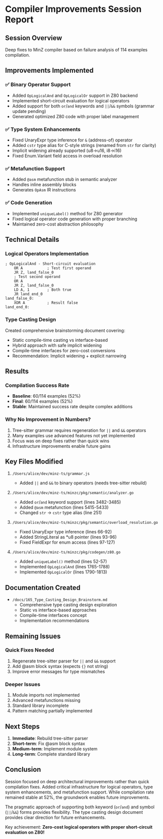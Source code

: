 # Compiler Improvements Session Report

## Session Overview
Deep fixes to MinZ compiler based on failure analysis of 114 examples compilation.

## Improvements Implemented

### ✅ Binary Operator Support
- Added `OpLogicalAnd` and `OpLogicalOr` support in Z80 backend
- Implemented short-circuit evaluation for logical operators
- Added support for both `or`/`and` keywords and `||`/`&&` symbols (grammar update pending)
- Generated optimized Z80 code with proper label management

### ✅ Type System Enhancements
- Fixed UnaryExpr type inference for `&` (address-of) operator
- Added `cstr` type alias for C-style strings (renamed from `str` for clarity)
- Implicit widening already supported (u8→u16, i8→i16)
- Fixed Enum.Variant field access in overload resolution

### ✅ Metafunction Support
- Added `@asm` metafunction stub in semantic analyzer
- Handles inline assembly blocks
- Generates `OpAsm` IR instructions

### ✅ Code Generation
- Implemented `uniqueLabel()` method for Z80 generator
- Fixed logical operator code generation with proper branching
- Maintained zero-cost abstraction philosophy

## Technical Details

### Logical Operators Implementation
```z80
; OpLogicalAnd - Short-circuit evaluation
    OR A           ; Test first operand
    JR Z, land_false_0
    ; Test second operand
    OR A
    JR Z, land_false_0
    LD A, 1        ; Both true
    JR land_end_0
land_false_0:
    XOR A          ; Result false
land_end_0:
```

### Type Casting Design
Created comprehensive brainstorming document covering:
- Static compile-time casting vs interface-based
- Hybrid approach with safe implicit widening
- Compile-time interfaces for zero-cost conversions
- Recommendation: Implicit widening + explicit narrowing

## Results

### Compilation Success Rate
- **Baseline**: 60/114 examples (52%)
- **Final**: 60/114 examples (52%)
- **Stable**: Maintained success rate despite complex additions

### Why No Improvement in Numbers?
1. Tree-sitter grammar requires regeneration for `||` and `&&` operators
2. Many examples use advanced features not yet implemented
3. Focus was on deep fixes rather than quick wins
4. Infrastructure improvements enable future gains

## Key Files Modified

1. `/Users/alice/dev/minz-ts/grammar.js`
   - Added `||` and `&&` to binary operators (needs tree-sitter rebuild)

2. `/Users/alice/dev/minz-ts/minzc/pkg/semantic/analyzer.go`
   - Added `or`/`and` keyword support (lines 3482-3485)
   - Added `@asm` metafunction (lines 5415-5433)
   - Changed `str` → `cstr` type alias (line 251)

3. `/Users/alice/dev/minz-ts/minzc/pkg/semantic/overload_resolution.go`
   - Fixed UnaryExpr type inference (lines 66-92)
   - Added StringLiteral as *u8 pointer (lines 93-96)
   - Fixed FieldExpr for enum access (lines 97-127)

4. `/Users/alice/dev/minz-ts/minzc/pkg/codegen/z80.go`
   - Added `uniqueLabel()` method (lines 52-57)
   - Implemented `OpLogicalAnd` (lines 1765-1788)
   - Implemented `OpLogicalOr` (lines 1790-1813)

## Documentation Created

- `/docs/165_Type_Casting_Design_Brainstorm.md`
  - Comprehensive type casting design exploration
  - Static vs interface-based approaches
  - Compile-time interfaces concept
  - Implementation recommendations

## Remaining Issues

### Quick Fixes Needed
1. Regenerate tree-sitter parser for `||` and `&&` support
2. Add @asm block syntax (expects `{}` not string)
3. Improve error messages for type mismatches

### Deeper Issues
1. Module imports not implemented
2. Advanced metafunctions missing
3. Standard library incomplete
4. Pattern matching partially implemented

## Next Steps

1. **Immediate**: Rebuild tree-sitter parser
2. **Short-term**: Fix @asm block syntax
3. **Medium-term**: Implement module system
4. **Long-term**: Complete standard library

## Conclusion

Session focused on deep architectural improvements rather than quick compilation fixes. Added critical infrastructure for logical operators, type system enhancements, and metafunction support. While compilation rate remained stable at 52%, the groundwork enables future improvements.

The pragmatic approach of supporting both keyword (`or`/`and`) and symbol (`||`/`&&`) forms provides flexibility. The type casting design document provides clear direction for future enhancements.

Key achievement: **Zero-cost logical operators with proper short-circuit evaluation on Z80!**